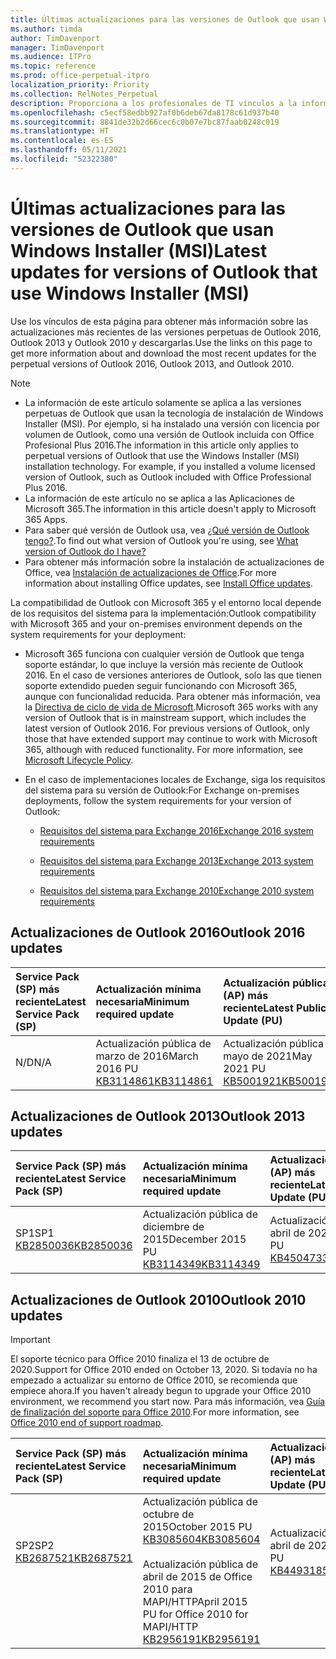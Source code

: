 ```yaml
---
title: Últimas actualizaciones para las versiones de Outlook que usan Windows Installer (MSI)
ms.author: timda
author: TimDavenport
manager: TimDavenport
ms.audience: ITPro
ms.topic: reference
ms.prod: office-perpetual-itpro
localization_priority: Priority
ms.collection: RelNotes_Perpetual
description: Proporciona a los profesionales de TI vínculos a la información de las últimas actualizaciones de las versiones perpetuas de Outlook 2016, Outlook 2013 y Outlook 2010.
ms.openlocfilehash: c5ecf58edbb927af0b6deb67da8178c61d937b40
ms.sourcegitcommit: 8841de32b2d66cec6c0b07e7bc87faab0248c019
ms.translationtype: HT
ms.contentlocale: es-ES
ms.lasthandoff: 05/11/2021
ms.locfileid: "52322380"
---
```

# <a name="latest-updates-for-versions-of-outlook-that-use-windows-installer-msi"></a><span data-ttu-id="0e20b-103">Últimas actualizaciones para las versiones de Outlook que usan Windows Installer (MSI)</span><span class="sxs-lookup"><span data-stu-id="0e20b-103">Latest updates for versions of Outlook that use Windows Installer (MSI)</span></span>

<span data-ttu-id="0e20b-104">Use los vínculos de esta página para obtener más información sobre las actualizaciones más recientes de las versiones perpetuas de Outlook 2016, Outlook 2013 y Outlook 2010 y descargarlas.</span><span class="sxs-lookup"><span data-stu-id="0e20b-104">Use the links on this page to get more information about and download the most recent updates for the perpetual versions of Outlook 2016, Outlook 2013, and Outlook 2010.</span></span>
  
> [!NOTE]
> - <span data-ttu-id="0e20b-p101">La información de este artículo solamente se aplica a las versiones perpetuas de Outlook que usan la tecnología de instalación de Windows Installer (MSI). Por ejemplo, si ha instalado una versión con licencia por volumen de Outlook, como una versión de Outlook incluida con Office Profesional Plus 2016.</span><span class="sxs-lookup"><span data-stu-id="0e20b-p101">The information in this article only applies to perpetual versions of Outlook that use the Windows Installer (MSI) installation technology. For example, if you installed a volume licensed version of Outlook, such as Outlook included with Office Professional Plus 2016.</span></span>
> - <span data-ttu-id="0e20b-107">La información de este artículo no se aplica a las Aplicaciones de Microsoft 365.</span><span class="sxs-lookup"><span data-stu-id="0e20b-107">The information in this article doesn't apply to Microsoft 365 Apps.</span></span>
> - <span data-ttu-id="0e20b-108">Para saber qué versión de Outlook usa, vea [¿Qué versión de Outlook tengo?](https://support.office.com/article/b3a9568c-edb5-42b9-9825-d48d82b2257c).</span><span class="sxs-lookup"><span data-stu-id="0e20b-108">To find out what version of Outlook you're using, see [What version of Outlook do I have?](https://support.office.com/article/b3a9568c-edb5-42b9-9825-d48d82b2257c)</span></span>
> - <span data-ttu-id="0e20b-109">Para obtener más información sobre la instalación de actualizaciones de Office, vea [Instalación de actualizaciones de Office](https://support.office.com/article/2ab296f3-7f03-43a2-8e50-46de917611c5).</span><span class="sxs-lookup"><span data-stu-id="0e20b-109">For more information about installing Office updates, see [Install Office updates](https://support.office.com/article/2ab296f3-7f03-43a2-8e50-46de917611c5).</span></span> 
  
<span data-ttu-id="0e20b-110">La compatibilidad de Outlook con Microsoft 365 y el entorno local depende de los requisitos del sistema para la implementación:</span><span class="sxs-lookup"><span data-stu-id="0e20b-110">Outlook compatibility with Microsoft 365 and your on-premises environment depends on the system requirements for your deployment:</span></span>
  
- <span data-ttu-id="0e20b-p102">Microsoft 365 funciona con cualquier versión de Outlook que tenga soporte estándar, lo que incluye la versión más reciente de Outlook 2016. En el caso de versiones anteriores de Outlook, solo las que tienen soporte extendido pueden seguir funcionando con Microsoft 365, aunque con funcionalidad reducida. Para obtener más información, vea la [Directiva de ciclo de vida de Microsoft](https://support.microsoft.com/lifecycle).</span><span class="sxs-lookup"><span data-stu-id="0e20b-p102">Microsoft 365 works with any version of Outlook that is in mainstream support, which includes the latest version of Outlook 2016. For previous versions of Outlook, only those that have extended support may continue to work with Microsoft 365, although with reduced functionality. For more information, see [Microsoft Lifecycle Policy](https://support.microsoft.com/lifecycle).</span></span>
    
- <span data-ttu-id="0e20b-114">En el caso de implementaciones locales de Exchange, siga los requisitos del sistema para su versión de Outlook:</span><span class="sxs-lookup"><span data-stu-id="0e20b-114">For Exchange on-premises deployments, follow the system requirements for your version of Outlook:</span></span>
    
  - [<span data-ttu-id="0e20b-115">Requisitos del sistema para Exchange 2016</span><span class="sxs-lookup"><span data-stu-id="0e20b-115">Exchange 2016 system requirements</span></span>](/Exchange/plan-and-deploy/system-requirements)
    
  - [<span data-ttu-id="0e20b-116">Requisitos del sistema para Exchange 2013</span><span class="sxs-lookup"><span data-stu-id="0e20b-116">Exchange 2013 system requirements</span></span>](/exchange/exchange-2013-system-requirements-exchange-2013-help)
    
  - <span data-ttu-id="0e20b-117">[Requisitos del sistema para Exchange 2010](/previous-versions/office/exchange-server-2010/aa996719(v=exchg.141))</span><span class="sxs-lookup"><span data-stu-id="0e20b-117">[Exchange 2010 system requirements](/previous-versions/office/exchange-server-2010/aa996719(v=exchg.141))</span></span>

   
## <a name="outlook-2016-updates"></a><span data-ttu-id="0e20b-118">Actualizaciones de Outlook 2016</span><span class="sxs-lookup"><span data-stu-id="0e20b-118">Outlook 2016 updates</span></span>

|<span data-ttu-id="0e20b-119">**Service Pack (SP) más reciente**</span><span class="sxs-lookup"><span data-stu-id="0e20b-119">**Latest Service Pack (SP)**</span></span>|<span data-ttu-id="0e20b-120">**Actualización mínima necesaria**</span><span class="sxs-lookup"><span data-stu-id="0e20b-120">**Minimum required update**</span></span>|<span data-ttu-id="0e20b-121">**Actualización pública (AP) más reciente**</span><span class="sxs-lookup"><span data-stu-id="0e20b-121">**Latest Public Update (PU)**</span></span>|
|:-----|:-----|:-----|
|<span data-ttu-id="0e20b-122">N/D</span><span class="sxs-lookup"><span data-stu-id="0e20b-122">N/A</span></span>  <br/> |<span data-ttu-id="0e20b-123">Actualización pública de marzo de 2016</span><span class="sxs-lookup"><span data-stu-id="0e20b-123">March 2016 PU</span></span> <br/>[<span data-ttu-id="0e20b-124">KB3114861</span><span class="sxs-lookup"><span data-stu-id="0e20b-124">KB3114861</span></span>](https://support.microsoft.com/help/3114861) <br/> |<span data-ttu-id="0e20b-125">Actualización pública de mayo de 2021</span><span class="sxs-lookup"><span data-stu-id="0e20b-125">May 2021 PU</span></span> <br/>[<span data-ttu-id="0e20b-126">KB5001921</span><span class="sxs-lookup"><span data-stu-id="0e20b-126">KB5001921</span></span>](https://support.microsoft.com/help/5001921 ) 

## <a name="outlook-2013-updates"></a><span data-ttu-id="0e20b-127">Actualizaciones de Outlook 2013</span><span class="sxs-lookup"><span data-stu-id="0e20b-127">Outlook 2013 updates</span></span>

|<span data-ttu-id="0e20b-128">**Service Pack (SP) más reciente**</span><span class="sxs-lookup"><span data-stu-id="0e20b-128">**Latest Service Pack (SP)**</span></span>|<span data-ttu-id="0e20b-129">**Actualización mínima necesaria**</span><span class="sxs-lookup"><span data-stu-id="0e20b-129">**Minimum required update**</span></span>|<span data-ttu-id="0e20b-130">**Actualización pública (AP) más reciente**</span><span class="sxs-lookup"><span data-stu-id="0e20b-130">**Latest Public Update (PU)**</span></span>|
|:-----|:-----|:-----|
|<span data-ttu-id="0e20b-131">SP1</span><span class="sxs-lookup"><span data-stu-id="0e20b-131">SP1</span></span>  <br/>[<span data-ttu-id="0e20b-132">KB2850036</span><span class="sxs-lookup"><span data-stu-id="0e20b-132">KB2850036</span></span>](https://go.microsoft.com/fwlink/p/?LinkId=512538) <br/> |<span data-ttu-id="0e20b-133">Actualización pública de diciembre de 2015</span><span class="sxs-lookup"><span data-stu-id="0e20b-133">December 2015 PU</span></span> <br/>[<span data-ttu-id="0e20b-134">KB3114349</span><span class="sxs-lookup"><span data-stu-id="0e20b-134">KB3114349</span></span>](https://support.microsoft.com/kb/3114349) <br/> |<span data-ttu-id="0e20b-135">Actualización pública de abril de 2021</span><span class="sxs-lookup"><span data-stu-id="0e20b-135">April 2021 PU</span></span> <br/>[<span data-ttu-id="0e20b-136">KB4504733</span><span class="sxs-lookup"><span data-stu-id="0e20b-136">KB4504733</span></span>](https://support.microsoft.com/help/4504733)  |
   
## <a name="outlook-2010-updates"></a><span data-ttu-id="0e20b-137">Actualizaciones de Outlook 2010</span><span class="sxs-lookup"><span data-stu-id="0e20b-137">Outlook 2010 updates</span></span>
> [!IMPORTANT]
> <span data-ttu-id="0e20b-138">El soporte técnico para Office 2010 finaliza el 13 de octubre de 2020.</span><span class="sxs-lookup"><span data-stu-id="0e20b-138">Support for Office 2010 ended on October 13, 2020.</span></span> <span data-ttu-id="0e20b-139">Si todavía no ha empezado a actualizar su entorno de Office 2010, se recomienda que empiece ahora.</span><span class="sxs-lookup"><span data-stu-id="0e20b-139">If you haven't already begun to upgrade your Office 2010 environment, we recommend you start now.</span></span> <span data-ttu-id="0e20b-140">Para más información, vea [Guía de finalización del soporte para Office 2010](/DeployOffice/office-2010-end-support-roadmap).</span><span class="sxs-lookup"><span data-stu-id="0e20b-140">For more information, see [Office 2010 end of support roadmap](/DeployOffice/office-2010-end-support-roadmap).</span></span>

|<span data-ttu-id="0e20b-141">**Service Pack (SP) más reciente**</span><span class="sxs-lookup"><span data-stu-id="0e20b-141">**Latest Service Pack (SP)**</span></span>|<span data-ttu-id="0e20b-142">**Actualización mínima necesaria**</span><span class="sxs-lookup"><span data-stu-id="0e20b-142">**Minimum required update**</span></span>|<span data-ttu-id="0e20b-143">**Actualización pública (AP) más reciente**</span><span class="sxs-lookup"><span data-stu-id="0e20b-143">**Latest Public Update (PU)**</span></span>|
|:-----|:-----|:-----|
|<span data-ttu-id="0e20b-144">SP2</span><span class="sxs-lookup"><span data-stu-id="0e20b-144">SP2</span></span> <br/>[<span data-ttu-id="0e20b-145">KB2687521</span><span class="sxs-lookup"><span data-stu-id="0e20b-145">KB2687521</span></span>](https://go.microsoft.com/fwlink/p/?LinkId=512542) <br><br><br><br/> |<span data-ttu-id="0e20b-146">Actualización pública de octubre de 2015</span><span class="sxs-lookup"><span data-stu-id="0e20b-146">October 2015 PU</span></span> <br/> [<span data-ttu-id="0e20b-147">KB3085604</span><span class="sxs-lookup"><span data-stu-id="0e20b-147">KB3085604</span></span>](https://support.microsoft.com/kb/3085604) <br/><br/>  <span data-ttu-id="0e20b-148">Actualización pública de abril de 2015 de Office 2010 para MAPI/HTTP</span><span class="sxs-lookup"><span data-stu-id="0e20b-148">April 2015 PU for Office 2010 for MAPI/HTTP</span></span> <br/> [<span data-ttu-id="0e20b-149">KB2956191</span><span class="sxs-lookup"><span data-stu-id="0e20b-149">KB2956191</span></span>](https://support.microsoft.com/help/2956191/april-14-2015-update-for-office-2010-kb2956191) <br/> |<span data-ttu-id="0e20b-150">Actualización pública de abril de 2021</span><span class="sxs-lookup"><span data-stu-id="0e20b-150">April 2021 PU</span></span> <br/>[<span data-ttu-id="0e20b-151">KB4493185</span><span class="sxs-lookup"><span data-stu-id="0e20b-151">KB4493185</span></span>](https://support.microsoft.com/help/4493185) <br><br><br><br/>|

